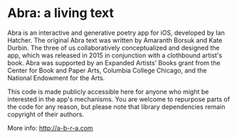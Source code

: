 # Abra: a living text

Abra is an interactive and generative poetry app for iOS, developed by Ian Hatcher. The original Abra text was written by Amaranth Borsuk and Kate Durbin. The three of us collaboratively conceptualized and designed the app, which was released in 2015 in conjunction with a clothbound artist's book. Abra was supported by an Expanded Artists’ Books grant from the Center for Book and Paper Arts, Columbia College Chicago, and the National Endowment for the Arts.
 
This code is made publicly accessible here for anyone who might be interested in the app's mechanisms. You are welcome to repurpose parts of the code for any reason, but please note that library dependencies remain copyright of their authors.

More info: http://a-b-r-a.com
